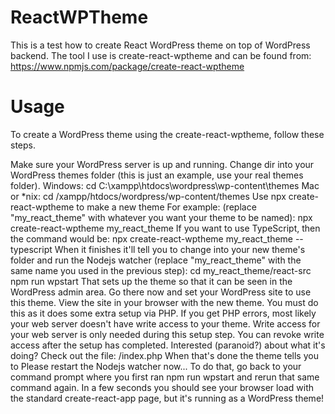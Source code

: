# ReactWPTheme

This is a test how to create React WordPress theme on top of WordPress backend.
The tool I use is create-react-wptheme and can be found from: https://www.npmjs.com/package/create-react-wptheme


# Usage

To create a WordPress theme using the create-react-wptheme, follow these steps.

Make sure your WordPress server is up and running.
Change dir into your WordPress themes folder (this is just an example, use your real themes folder).
Windows: cd C:\xampp\htdocs\wordpress\wp-content\themes
Mac or *nix: cd /xampp/htdocs/wordpress/wp-content/themes
Use npx create-react-wptheme to make a new theme
For example: (replace "my_react_theme" with whatever you want your theme to be named):
npx create-react-wptheme my_react_theme
If you want to use TypeScript, then the command would be:
npx create-react-wptheme my_react_theme --typescript
When it finishes it'll tell you to change into your new theme's folder and run the Nodejs watcher (replace "my_react_theme" with the same name you used in the previous step):
cd my_react_theme/react-src
npm run wpstart
That sets up the theme so that it can be seen in the WordPress admin area.
Go there now and set your WordPress site to use this theme.
View the site in your browser with the new theme.
You must do this as it does some extra setup via PHP.
If you get PHP errors, most likely your web server doesn't have write access to your theme.
Write access for your web server is only needed during this setup step.
You can revoke write access after the setup has completed.
Interested (paranoid?) about what it's doing? Check out the file: <your theme folder name>/index.php
When that's done the theme tells you to Please restart the Nodejs watcher now...
To do that, go back to your command prompt where you first ran npm run wpstart and rerun that same command again.
In a few seconds you should see your browser load with the standard create-react-app page, but it's running as a WordPress theme!
